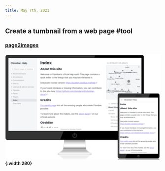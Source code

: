 ```yaml
---
title: May 7th, 2021
---
```


## Create a tumbnail from a web page #tool
### [page2images](https://www.page2images.com/)
#### ![image.png](../assets/image_1620402789734_0.png){:width 280}
